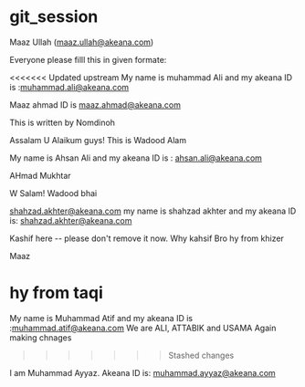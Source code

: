 # git_session

Maaz Ullah (maaz.ullah@akeana.com)


Everyone please filll this in given formate:


<<<<<<< Updated upstream
My name is muhammad Ali and my akeana ID is  :muhammad.ali@akeana.com


Maaz ahmad ID is maaz.ahmad@akeana.com

This is written by Nomdinoh


Assalam U Alaikum guys! This is Wadood Alam


 My name is Ahsan Ali and my akeana ID is : ahsan.ali@akeana.com


AHmad Mukhtar


W Salam! Wadood bhai

shahzad.akhter@akeana.com
my name is shahzad akhter and my akeana ID is: shahzad.akhter@akeana.com


Kashif here --  please don't remove it now.
Why kahsif Bro
hy from khizer

Maaz 





hy from taqi
=======
My name is Muhammad Atif and my akeana ID is  :muhammad.atif@akeana.com
We are ALI, ATTABIK and USAMA
Again making chnages
>>>>>>> Stashed changes


I am Muhammad Ayyaz. Akeana ID is: muhammad.ayyaz@akeana.com